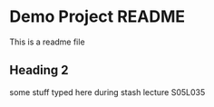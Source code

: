 # Demo Project README

This is a readme file

## Heading 2

some stuff typed here during stash lecture S05L035
